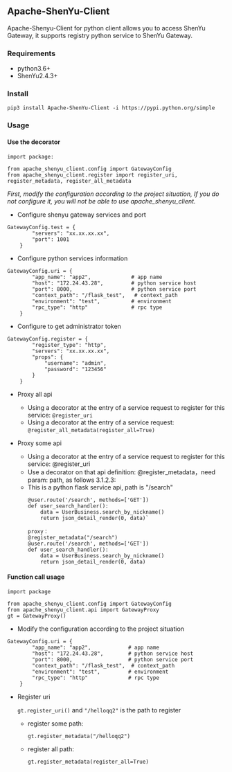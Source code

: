 ## Apache-ShenYu-Client

Apache-Shenyu-Client for python client allows you to access ShenYu Gateway, it supports registry python service to ShenYu Gateway.

### Requirements

- python3.6+
- ShenYu2.4.3+

### Install

`pip3 install Apache-ShenYu-Client -i https://pypi.python.org/simple`

### Usage

#### Use the decorator
```
import package:      

from apache_shenyu_client.config import GatewayConfig
from apache_shenyu_client.register import register_uri, register_metadata, register_all_metadata
```
_First, modify the configuration according to the project situation, If you do not configure it, you will not be able to use apache_shenyu_client._

- Configure shenyu gateway services and port 
```
GatewayConfig.test = {
        "servers": "xx.xx.xx.xx",
        "port": 1001
    }
```
- Configure python services information
```
GatewayConfig.uri = {
        "app_name": "app2",             # app name
        "host": "172.24.43.28",         # python service host
        "port": 8000,                   # python service port
        "context_path": "/flask_test",   # context_path
        "environment": "test",          # environment
        "rpc_type": "http"              # rpc type
    }
```
- Configure to get administrator token
```
GatewayConfig.register = {
        "register_type": "http",
        "servers": "xx.xx.xx.xx",
        "props": {
            "username": "admin",
            "password": "123456"
        }
    }
```
- Proxy all api
  - Using a decorator at the entry of a service request to register for this service: `@register_uri`
  - Using a decorator at the entry of a service request: `@register_all_metadata(register_all=True)`

- Proxy some api
  - Using a decorator at the entry of a service request to register for this service: @register_uri 
  - Use a decorator on that api definition: @register_metadata，need param: path, as follows 3.1.2.3:
  - This is a python flask service api, path is "/search"
    ```
    @user.route('/search', methods=['GET'])
    def user_search_handler():
        data = UserBusiness.search_by_nickname()
        return json_detail_render(0, data)`
    
    proxy：
    @register_metadata("/search")
    @user.route('/search', methods=['GET'])
    def user_search_handler():
        data = UserBusiness.search_by_nickname()
        return json_detail_render(0, data)
    
    ```

#### Function call usage

```
import package

from apache_shenyu_client.config import GatewayConfig
from apache_shenyu_client.api import GatewayProxy
gt = GatewayProxy()
```
- Modify the configuration according to the project situation
```
GatewayConfig.uri = {
        "app_name": "app2",            # app name
        "host": "172.24.43.28",        # python service host
        "port": 8000,                  # python service port
        "context_path": "/flask_test",  # context_path
        "environment": "test",         # environment
        "rpc_type": "http"             # rpc type
    }
```
- Register uri

    ```gt.register_uri()``` and `"/helloqq2"` is the path to register  

  - register some path:
    ```
    gt.register_metadata("/helloqq2")
    ```
  - register all path:
    ```
    gt.register_metadata(register_all=True)
    ```
